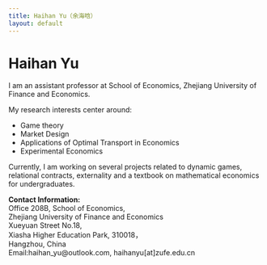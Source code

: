 ```yaml
---
title: Haihan Yu（余海晗）
layout: default
---
```


# Haihan Yu

I am an assistant professor at School of Economics, Zhejiang University of Finance and Economics. 


My  research interests center around:
* Game theory
* Market Design
* Applications of Optimal Transport in Economics
* Experimental Economics

Currently, I am working on several projects related to dynamic games, relational contracts, externality and a textbook
on mathematical economics for undergraduates.

<p><strong>Contact Information: </strong><br/>
Office 208B, School of Economics,<br/>
Zhejiang University of Finance and Economics<br/>
Xueyuan Street No.18,<br/>
Xiasha Higher Education Park, 310018，<br/>
Hangzhou, China<br/>
Email:haihan_yu@outlook.com, haihanyu[at]zufe.edu.cn</p>

